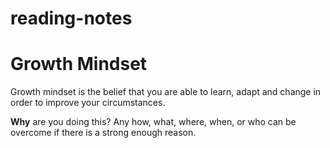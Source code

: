 # reading-notes

# Growth Mindset

Growth mindset is the belief that you are able to learn, adapt and change in order to improve your circumstances. 

**Why** are you doing this? Any how, what, where, when, or who can be overcome if there is a strong enough reason.
